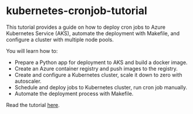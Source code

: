 # kubernetes-cronjob-tutorial

This tutorial provides a guide on how to deploy cron jobs to Azure Kubernetes Service (AKS), automate the 
deployment with Makefile, and configure a cluster with multiple node pools.

You will learn how to: 

* Prepare a Python app for deployment to AKS and build a docker image.
* Create an Azure container registry and push images to the registry.
* Create and configure a Kubernetes cluster, scale it down to zero with autoscaler.
* Schedule and deploy jobs to Kubernetes cluster, run cron job manually.
* Automate the deployment process with Makefile.

Read the tutorial [here][1].

[1]: https://viktorsapozhok.github.io/kubernetes-cronjob-tutorial/ "How to deploy cron jobs to Azure Kubernetes Service"
